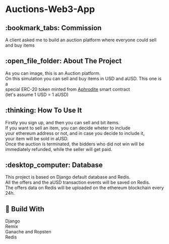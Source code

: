 # Auctions-Web3-App

<h2>:bookmark_tabs:	Commission </h2>

A client asked me to build an auction platform where everyone could sell and buy items<br>  

<h2>:open_file_folder: About The Project</h2>

As you can image, this is an Auction platform.<br>
On this simulation you can sell and buy items in USD and aUSD. This one is a<br>
special ERC-20 token minted from [Aphrodite](https://github.com/MikeMoresi/Auctions-App/blob/main/App/Aphrodite.sol) smart contract<br>
(let's assume 1 USD = 1 aUSD)

<h2>:thinking: How To Use It</h2>
Firstly you sign up, and then you can sell and bit items. <br>
If you want to sell an item, you can decide wheter to include<br>
your ethereum address or not, and in case you decide to include it,<br>
your item will be sold in aUSD.<br>
Once the auction is terminated, the bidders who did not win will be <br>
immediately refunded, while the seller will get paid.

<h2>:desktop_computer:	Database </h2>
This project is based on Django default database and Redis. <br>
All the offers and the aUSD transaction events will be saved on Redis. <br>
The offers data on Redis will be uploaded on the ethereum blockchain every 24h. 

<h2>🔧 Build With</h2>
 Django <br>
 Remix <br>
 Ganache and Ropsten <br>
 Redis <br>

